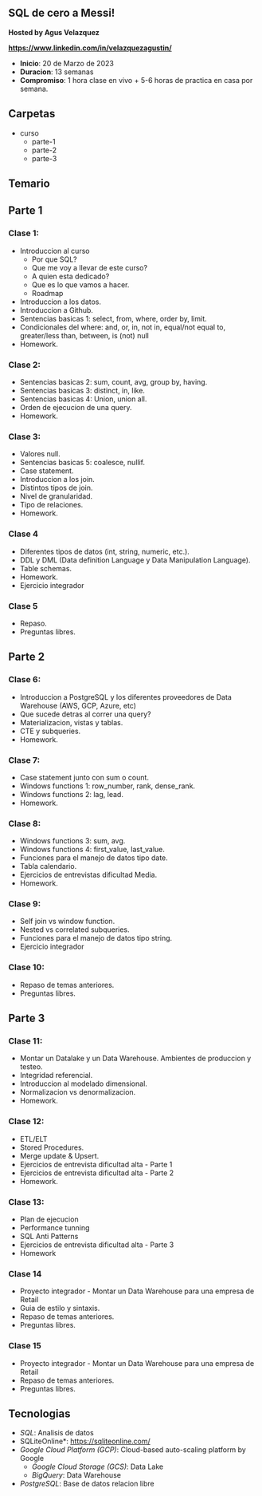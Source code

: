 ## SQL de cero a Messi!

**Hosted by  Agus Velazquez** 

**https://www.linkedin.com/in/velazquezagustin/**

- **Inicio**: 20 de Marzo de 2023
- **Duracion**: 13 semanas
- **Compromiso**: 1 hora clase en vivo + 5-6 horas de practica en casa por semana.

## Carpetas
* curso
  * parte-1
  * parte-2
  * parte-3

## Temario

## Parte 1 

### Clase 1: 

* Introduccion al curso
  * Por que SQL? 
  * Que me voy a llevar de este curso?
  * A quien esta dedicado? 
  * Que es lo que vamos a hacer.
  * Roadmap
* Introduccion a los datos.
* Introduccion a Github.
* Sentencias basicas 1: select, from, where, order by, limit.
* Condicionales del where: and, or, in, not in, equal/not equal to, greater/less than, between, is (not) null
* Homework.


### Clase 2:

* Sentencias basicas 2: sum, count, avg, group by, having.
* Sentencias basicas 3: distinct, in, like.
* Sentencias basicas 4: Union, union all.
* Orden de ejecucion de una query.
* Homework.


### Clase 3:

* Valores null.
* Sentencias basicas 5: coalesce, nullif.
* Case statement.
* Introduccion a los join.
* Distintos tipos de join.
* Nivel de granularidad.
* Tipo de relaciones.
* Homework.


### Clase 4 

* Diferentes tipos de datos (int, string, numeric, etc.).
* DDL y DML (Data definition Language y Data Manipulation Language).
* Table schemas.
* Homework.
* Ejercicio integrador 


### Clase 5 

* Repaso.
* Preguntas libres.



## Parte 2 


### Clase 6: 

* Introduccion a PostgreSQL y los diferentes proveedores de Data Warehouse (AWS, GCP, Azure, etc)
* Que sucede detras al correr una query?
* Materializacion, vistas y tablas.
* CTE y subqueries.
* Homework.


### Clase 7:

* Case statement junto con sum o count.
* Windows functions 1: row_number, rank, dense_rank.
* Windows functions 2: lag, lead.
* Homework.


### Clase 8:

* Windows functions 3: sum, avg.
* Windows functions 4: first_value, last_value.
* Funciones para el manejo de datos tipo date.
* Tabla calendario.
* Ejercicios de entrevistas dificultad Media.
* Homework.


### Clase 9:

* Self join vs window function.
* Nested vs correlated subqueries.
* Funciones para el manejo de datos tipo string.
* Ejercicio integrador


### Clase 10:

* Repaso de temas anteriores. 
* Preguntas libres.
   
   
## Parte 3 

### Clase 11: 

* Montar un Datalake y un Data Warehouse. Ambientes de produccion y testeo.
* Integridad referencial.
* Introduccion al modelado dimensional.
* Normalizacion vs denormalizacion.
* Homework.


### Clase 12:

* ETL/ELT
* Stored Procedures.
* Merge update & Upsert.
* Ejercicios de entrevista dificultad alta - Parte 1
* Ejercicios de entrevista dificultad alta - Parte 2
* Homework.


### Clase 13:

* Plan de ejecucion
* Performance tunning
* SQL Anti Patterns
* Ejercicios de entrevista dificultad alta - Parte 3
* Homework


### Clase 14 

* Proyecto integrador - Montar un Data Warehouse para una empresa de Retail
* Guia de estilo y sintaxis.
* Repaso de temas anteriores. 
* Preguntas libres.
   

### Clase 15

* Proyecto integrador - Montar un Data Warehouse para una empresa de Retail 
* Repaso de temas anteriores. 
* Preguntas libres.




## Tecnologias
* *SQL*: Analisis de datos
* SQLiteOnline*: https://sqliteonline.com/
* *Google Cloud Platform (GCP)*: Cloud-based auto-scaling platform by Google
  * *Google Cloud Storage (GCS)*: Data Lake
  * *BigQuery*: Data Warehouse
* *PostgreSQL*: Base de datos relacion libre
